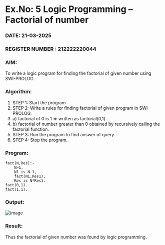 # Ex.No: 5   Logic Programming – Factorial of number   
### DATE: 21-03-2025                                                                       
### REGISTER NUMBER : 212222220044
### AIM: 
To  write  a logic program for finding the factorial of given number using SWI-PROLOG. 
### Algorithm:
1. STEP 1: Start the program
2. STEP 2:  Write a rules for finding factorial of given program in SWI-PROLOG.
3.   a)	factorial of 0 is 1 => written as factorial(0,1).
4.   b)	factorial of number greater than 0 obtained by recursively calling the factorial    function.
5. STEP 3: Run the program  to find answer of  query.
6. STEP 4: Stop the program.

### Program:
```
fact(N,Res):-
    N>1,
    N1 is N-1,
    fact(N1,Res1),
    Res is N*Res1.
fact(0,1).
fact(1,1).
```

### Output:

![image](https://github.com/user-attachments/assets/c6a1cb48-563a-4091-9a35-cfdf631d83f4)


### Result:
Thus the factorial of given number was found by logic programming. 
